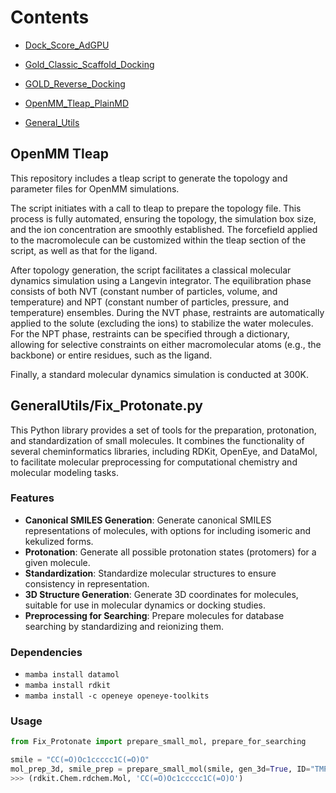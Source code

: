 # Contents
- [Dock_Score_AdGPU](https://github.com/HiteSit/Chem_Script_Repo/tree/master/Dock_Score_AdGPU)
- [Gold_Classic_Scaffold_Docking](https://github.com/HiteSit/Chem_Script_Repo/tree/master/GOLD_Classic_Scaffold)
- [GOLD_Reverse_Docking](https://github.com/HiteSit/Chem_Script_Repo/tree/master/GOLD_Reverse_Docking)

- [OpenMM_Tleap_PlainMD](https://github.com/HiteSit/Chem_Script_Repo/tree/master/OpenMM_Tleap_PlainMD)
- [General_Utils](https://github.com/HiteSit/Chem_Script_Repo/tree/master/General_Utils)

## OpenMM Tleap
This repository includes a tleap script to generate the topology and parameter files for OpenMM simulations.

The script initiates with a call to tleap to prepare the topology file. This process is fully automated, ensuring the topology, the simulation box size, and the ion concentration are smoothly established. The forcefield applied to the macromolecule can be customized within the tleap section of the script, as well as that for the ligand.

After topology generation, the script facilitates a classical molecular dynamics simulation using a Langevin integrator. The equilibration phase consists of both NVT (constant number of particles, volume, and temperature) and NPT (constant number of particles, pressure, and temperature) ensembles. During the NVT phase, restraints are automatically applied to the solute (excluding the ions) to stabilize the water molecules. For the NPT phase, restraints can be specified through a dictionary, allowing for selective constraints on either macromolecular atoms (e.g., the backbone) or entire residues, such as the ligand.

Finally, a standard molecular dynamics simulation is conducted at 300K.

## GeneralUtils/Fix_Protonate.py
This Python library provides a set of tools for the preparation, protonation, and standardization of small molecules. It combines the functionality of several cheminformatics libraries, including RDKit, OpenEye, and DataMol, to facilitate molecular preprocessing for computational chemistry and molecular modeling tasks.

### Features
- **Canonical SMILES Generation**: Generate canonical SMILES representations of molecules, with options for including isomeric and kekulized forms.
- **Protonation**: Generate all possible protonation states (protomers) for a given molecule.
- **Standardization**: Standardize molecular structures to ensure consistency in representation.
- **3D Structure Generation**: Generate 3D coordinates for molecules, suitable for use in molecular dynamics or docking studies.
- **Preprocessing for Searching**: Prepare molecules for database searching by standardizing and reionizing them.

### Dependencies
- `mamba install datamol`
- `mamba install rdkit`
- `mamba install -c openeye openeye-toolkits`

### Usage
```python
from Fix_Protonate import prepare_small_mol, prepare_for_searching

smile = "CC(=O)Oc1ccccc1C(=O)O"
mol_prep_3d, smile_prep = prepare_small_mol(smile, gen_3d=True, ID="TMP", protonate=True)
>>> (rdkit.Chem.rdchem.Mol, 'CC(=O)Oc1ccccc1C(=O)O')
```
